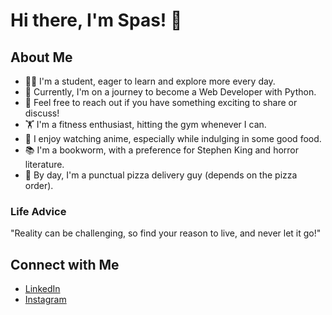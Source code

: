 # Hi there, I'm Spas! 👋

## About Me
- 👨‍🎓 I'm a student, eager to learn and explore more every day.
- 🌱 Currently, I'm on a journey to become a Web Developer with Python.
- 👬 Feel free to reach out if you have something exciting to share or discuss!
- 🏋️ I'm a fitness enthusiast, hitting the gym whenever I can.
- 🍱 I enjoy watching anime, especially while indulging in some good food.
- 📚 I'm a bookworm, with a preference for Stephen King and horror literature.
- 🍕 By day, I'm a punctual pizza delivery guy (depends on the pizza order).

### Life Advice
"Reality can be challenging, so find your reason to live, and never let it go!"

## Connect with Me
- [LinkedIn](https://www.linkedin.com/in/spas-mihaylov-452a32215/)
- [Instagram](https://www.instagram.com/spas52/?hl=bg)

